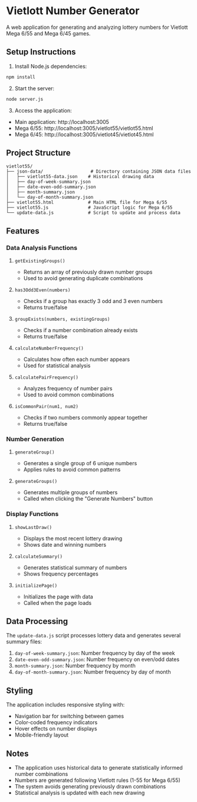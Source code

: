 # Vietlott Number Generator

A web application for generating and analyzing lottery numbers for Vietlott Mega 6/55 and Mega 6/45 games.

## Setup Instructions

1. Install Node.js dependencies:
```bash
npm install
```

2. Start the server:
```bash
node server.js
```

3. Access the application:
- Main application: http://localhost:3005
- Mega 6/55: http://localhost:3005/vietlot55/vietlot55.html
- Mega 6/45: http://localhost:3005/vietlot45/vietlot45.html

## Project Structure

```
vietlot55/
├── json-data/                  # Directory containing JSON data files
│   ├── vietlot55-data.json    # Historical drawing data
│   ├── day-of-week-summary.json
│   ├── date-even-odd-summary.json
│   ├── month-summary.json
│   └── day-of-month-summary.json
├── vietlot55.html             # Main HTML file for Mega 6/55
├── vietlot55.js               # JavaScript logic for Mega 6/55
└── update-data.js             # Script to update and process data
```

## Features

### Data Analysis Functions

1. `getExistingGroups()`
   - Returns an array of previously drawn number groups
   - Used to avoid generating duplicate combinations

2. `has3Odd3Even(numbers)`
   - Checks if a group has exactly 3 odd and 3 even numbers
   - Returns true/false

3. `groupExists(numbers, existingGroups)`
   - Checks if a number combination already exists
   - Returns true/false

4. `calculateNumberFrequency()`
   - Calculates how often each number appears
   - Used for statistical analysis

5. `calculatePairFrequency()`
   - Analyzes frequency of number pairs
   - Used to avoid common combinations

6. `isCommonPair(num1, num2)`
   - Checks if two numbers commonly appear together
   - Returns true/false

### Number Generation

1. `generateGroup()`
   - Generates a single group of 6 unique numbers
   - Applies rules to avoid common patterns

2. `generateGroups()`
   - Generates multiple groups of numbers
   - Called when clicking the "Generate Numbers" button

### Display Functions

1. `showLastDraw()`
   - Displays the most recent lottery drawing
   - Shows date and winning numbers

2. `calculateSummary()`
   - Generates statistical summary of numbers
   - Shows frequency percentages

3. `initializePage()`
   - Initializes the page with data
   - Called when the page loads

## Data Processing

The `update-data.js` script processes lottery data and generates several summary files:

1. `day-of-week-summary.json`: Number frequency by day of the week
2. `date-even-odd-summary.json`: Number frequency on even/odd dates
3. `month-summary.json`: Number frequency by month
4. `day-of-month-summary.json`: Number frequency by day of month

## Styling

The application includes responsive styling with:
- Navigation bar for switching between games
- Color-coded frequency indicators
- Hover effects on number displays
- Mobile-friendly layout

## Notes

- The application uses historical data to generate statistically informed number combinations
- Numbers are generated following Vietlott rules (1-55 for Mega 6/55)
- The system avoids generating previously drawn combinations
- Statistical analysis is updated with each new drawing 
